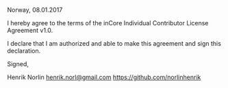 Norway, 08.01.2017

I hereby agree to the terms of the inCore Individual Contributor License
Agreement v1.0.

I declare that I am authorized and able to make this agreement and sign this
declaration.

Signed,

Henrik Norlin henrik.norl@gmail.com https://github.com/norlinhenrik

